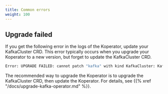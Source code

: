 ```yaml
---
title: Common errors
weight: 100
---
```


## Upgrade failed

If you get the following error in the logs of the Koperator, update your KafkaCluster CRD. This error typically occurs when you upgrade your Koperator to a new version, but forget to update the KafkaCluster CRD.

```bash
Error: UPGRADE FAILED: cannot patch "kafka" with kind KafkaCluster: KafkaCluster.kafka.banzaicloud.io "kafka" is invalid
```

The recommended way to upgrade the Koperator is to upgrade the KafkaCluster CRD, then update the Koperator. For details, see {{% xref "/docs/upgrade-kafka-operator.md" %}}.

